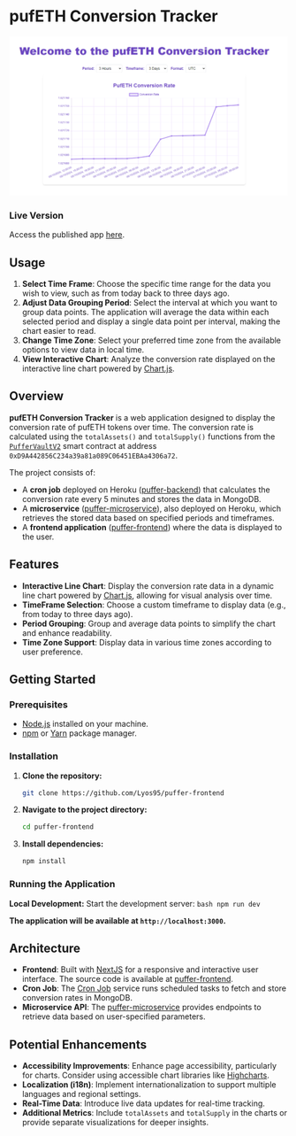 # pufETH Conversion Tracker

![App Screenshot](assets/pufferApp.PNG)

### Live Version

Access the published app [here](https://puffer-frontend-42c632068ebb.herokuapp.com/).

## Usage

1. **Select Time Frame**: Choose the specific time range for the data you wish to view, such as from today back to three days ago.
2. **Adjust Data Grouping Period**: Select the interval at which you want to group data points. The application will average the data within each selected period and display a single data point per interval, making the chart easier to read.
3. **Change Time Zone**: Select your preferred time zone from the available options to view data in local time.
4. **View Interactive Chart**: Analyze the conversion rate displayed on the interactive line chart powered by [Chart.js](https://www.chartjs.org/).


## Overview

**pufETH Conversion Tracker** is a web application designed to display the conversion rate of pufETH tokens over time. The conversion rate is calculated using the `totalAssets()` and `totalSupply()` functions from the [`PufferVaultV2`](https://etherscan.io/address/0xD9A442856C234a39a81a089C06451EBAa4306a72#code) smart contract at address `0xD9A442856C234a39a81a089C06451EBAa4306a72`.

The project consists of:

- A **cron job** deployed on Heroku ([puffer-backend](https://github.com/Lyos95/puffer-backend)) that calculates the conversion rate every 5 minutes and stores the data in MongoDB.
- A **microservice** ([puffer-microservice](https://github.com/Lyos95/puffer-microservice)), also deployed on Heroku, which retrieves the stored data based on specified periods and timeframes.
- A **frontend application** ([puffer-frontend](https://github.com/Lyos95/puffer-frontend)) where the data is displayed to the user.

## Features

- **Interactive Line Chart**: Display the conversion rate data in a dynamic line chart powered by [Chart.js](https://www.chartjs.org/), allowing for visual analysis over time.
- **TimeFrame Selection**: Choose a custom timeframe to display data (e.g., from today to three days ago).
- **Period Grouping**: Group and average data points to simplify the chart and enhance readability.
- **Time Zone Support**: Display data in various time zones according to user preference.

## Getting Started

### Prerequisites

- [Node.js](https://nodejs.org/) installed on your machine.
- [npm](https://www.npmjs.com/) or [Yarn](https://yarnpkg.com/) package manager.

### Installation

1. **Clone the repository:**

    ```bash
    git clone https://github.com/Lyos95/puffer-frontend
    ```
2. **Navigate to the project directory:**
    ```bash
    cd puffer-frontend
    ```
3. **Install dependencies:**
    ```bash
    npm install
    ```

### Running the Application
**Local Development:**
Start the development server:
    ```bash
    npm run dev
    ```

**The application will be available at `http://localhost:3000`.**


## Architecture

- **Frontend**: Built with [NextJS](https://nextjs.org/) for a responsive and interactive user interface. The source code is available at [puffer-frontend](https://github.com/Lyos95/puffer-frontend).
- **Cron Job**: The [Cron Job](https://github.com/Lyos95/puffer-backend) service runs scheduled tasks to fetch and store conversion rates in MongoDB.
- **Microservice API**: The [puffer-microservice](https://github.com/Lyos95/puffer-microservice) provides endpoints to retrieve data based on user-specified parameters.

## Potential Enhancements

- **Accessibility Improvements**: Enhance page accessibility, particularly for charts. Consider using accessible chart libraries like [Highcharts](https://www.highcharts.com/).
- **Localization (i18n)**: Implement internationalization to support multiple languages and regional settings.
- **Real-Time Data**: Introduce live data updates for real-time tracking.
- **Additional Metrics**: Include `totalAssets` and `totalSupply` in the charts or provide separate visualizations for deeper insights.